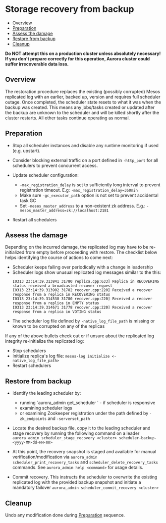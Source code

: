 # Storage recovery from backup

- [Overview](#overview)
- [Preparation](#preparation)
- [Assess the damage](#assess-the-damage)
- [Restore from backup](#restore-from-backup)
- [Cleanup](#cleanup)

**Do NOT attempt this on a production cluster unless absolutely necessary! If you don't prepare
correctly for this operation, Aurora cluster could suffer irrecoverable data loss.**

## Overview

The restoration procedure replaces the existing (possibly corrupted) Mesos replicated log with an
earlier, backed up, version and requires full scheduler outage. Once completed, the scheduler state
resets to what it was when the backup was created. This means any jobs/tasks created or updated
after the backup are unknown to the scheduler and will be killed shortly after the cluster restarts.
All other tasks continue operating as normal.

## Preparation

* Stop all scheduler instances and disable any runtime monitoring if used (e.g. upstart).

* Consider blocking external traffic on a port defined in `-http_port` for all schedulers to
prevent concurrent access.

* Update scheduler configuration:
  * `-max_registration_delay` is set to sufficiently long interval to prevent registration timeout.
    E.g: `-max_registration_delay=360min`
  * Make sure `-gc_executor_path` option is not set to prevent accidental task GC
  * Set `-mesos_master_address` to a non-existent zk address.
    E.g.: `-mesos_master_address=zk://localhost:2181`

* Restart all schedulers

## Assess the damage

Depending on the incurred damage, the replicated log may have to be re-initialized from empty before
proceeding with restore. The checklist below helps identifying the course of actions to come next:
* Scheduler keeps failing over periodically with a change in leadership
* Scheduler logs show unusual replicated log messages similar to the this:
  ```
  I0313 23:14:39.313841 31780 replica.cpp:633] Replica in RECOVERING status received a broadcasted recover request
  I0313 23:14:39.313902 31782 recover.cpp:220] Received a recover response from a replica in RECOVERING status
  I0313 23:14:39.314538 31780 recover.cpp:220] Received a recover response from a replica in EMPTY status
  I0313 23:14:39.314671 31778 recover.cpp:220] Received a recover response from a replica in VOTING status
  ```
* The scheduler log file defined by `-native_log_file_path` is missing or known to be corrupted
on any of the replicas

If any of the above bullets check out or if unsure about the replicated log integrity re-initialize
the replicated log:

* Stop schedulers
* Initialize replica's log file: `mesos-log initialize <-native_log_file_path>`
* Restart schedulers

## Restore from backup

* Identify the leading scheduler by:
  * running `aurora_admin get_scheduler <cluster>' - if scheduler is responsive
  * examining scheduler logs
  * or examining Zookeeper registration under the path defined by `-zk_endpoints`
    and `-serverset_path`

* Locate the desired backup file, copy it to the leading scheduler and stage recovery by running
the following command on a leader
`aurora_admin scheduler_stage_recovery <cluster> scheduler-backup-<yyyy-MM-dd-HH-mm>`

* At this point, the recovery snapshot is staged and available for manual verification/modification
via `aurora_admin scheduler_print_recovery_tasks` and `scheduler_delete_recovery_tasks` commands.
See `aurora_admin help <command>` for usage details.

* Commit recovery. This instructs the scheduler to overwrite the existing replicated log with the
provided backup snapshot and initiate a mandatory failover
`aurora_admin scheduler_commit_recovery <cluster>`

## Cleanup
Undo any modification done during [Preparation](#preparation) sequence.

